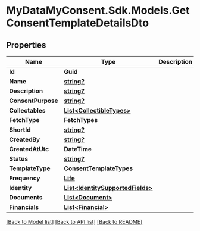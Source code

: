 # MyDataMyConsent.Sdk.Models.GetConsentTemplateDetailsDto

## Properties

Name | Type | Description | Notes
------------ | ------------- | ------------- | -------------
**Id** | **Guid** |  | [optional] 
**Name** | [**string?**](string?.md) |  | [optional] 
**Description** | [**string?**](string?.md) |  | [optional] 
**ConsentPurpose** | [**string?**](string?.md) |  | [optional] 
**Collectables** | [**List&lt;CollectibleTypes&gt;**](CollectibleTypes.md) |  | [optional] 
**FetchType** | **FetchTypes** |  | [optional] 
**ShortId** | [**string?**](string?.md) |  | [optional] 
**CreatedBy** | [**string?**](string?.md) |  | [optional] 
**CreatedAtUtc** | **DateTime** |  | [optional] 
**Status** | [**string?**](string?.md) |  | [optional] 
**TemplateType** | **ConsentTemplateTypes** |  | [optional] 
**Frequency** | [**Life**](Life.md) |  | [optional] 
**Identity** | [**List&lt;IdentitySupportedFields&gt;**](IdentitySupportedFields.md) |  | [optional] 
**Documents** | [**List&lt;Document&gt;**](Document.md) |  | [optional] 
**Financials** | [**List&lt;Financial&gt;**](Financial.md) |  | [optional] 

[[Back to Model list]](../README.md#documentation-for-models) [[Back to API list]](../README.md#documentation-for-api-endpoints) [[Back to README]](../README.md)

